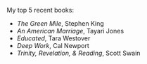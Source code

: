 My top 5 recent books:
* *The Green Mile*, Stephen King
* *An American Marriage*, Tayari Jones
* *Educated*, Tara Westover
* *Deep Work*, Cal Newport
* *Trinity, Revelation, & Reading*, Scott Swain
